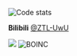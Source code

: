 ![Code stats](https://codestats-readme.wegfan.cn/history-graph/zhangtianli?width=1000&height=300&timezone=08:00&history_days=30&max_languages=12)

**Bilibili** [@ZTL-UwU](https://space.bilibili.com/517160710)

![](https://img.shields.io/badge/dynamic/json?label=Code%3A%3AStats%20XP&query=%24.total_xp&url=https%3A%2F%2Fcodestats.net%2Fapi%2Fusers%2Fzhangtianli&style=flat-square&color=EC6CA2) ![BOINC](https://img.shields.io/badge/dynamic/json?style=flat-square&amp;color=yellow&amp;label=BOINC&amp;query=%24.aaData%5B0%5D%5B2%5D&amp;url=https%3A%2F%2Fstats.free-dc.org%2Fphp%2Fdatatables%2Fsql%2Fuserbycpid_dt_sql.php%3Fcpid%3De63e61b6b589baf0a5900dd79980ff95)  
